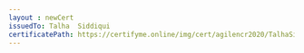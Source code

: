 ```yaml
--- 
layout : newCert 
issuedTo: Talha  Siddiqui 
certificatePath: https://certifyme.online/img/cert/agilencr2020/TalhaSiddiqui_12271.png
--- 
```

